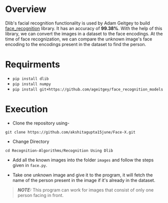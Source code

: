 # Overview

Dlib's facial recognition functionality is used by Adam Geitgey to build [face_recognition](https://github.com/ageitgey/face_recognition) library. It has an accuracy of **99.38%**. With the help of this library, we can convert the images in a dataset to the face encodings. At the time of face recognization, we can compare the unknown image's face encoding to the encodings present in the dataset to find the person.

# Requirments

- ```pip install dlib```
- ```pip install numpy```
- ```pip install git+https://github.com/ageitgey/face_recognition_models```

# Execution

- Clone the repository using-
```
git clone https://github.com/akshitagupta15june/Face-X.git
```
- Change Directory
```
cd Recognition-Algorithms/Recognition Using Dlib
```
- Add all the known images into the folder `images` and follow the steps given in `face.py`.

- Take one unknown image and give it to the program, it will fetch the name of the person present in the image if it's already in the dataset.

> **_NOTE:_**  This program can work for images that consist of only one person facing in front.